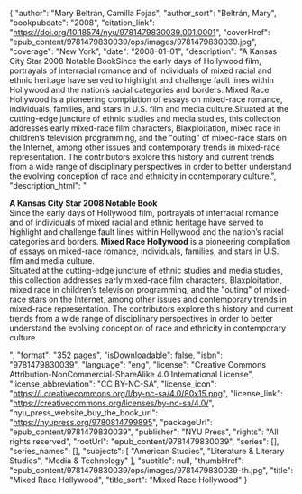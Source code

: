{
  "author": "Mary Beltrán, Camilla Fojas",
  "author_sort": "Beltrán, Mary",
  "bookpubdate": "2008",
  "citation_link": "https://doi.org/10.18574/nyu/9781479830039.001.0001",
  "coverHref": "epub_content/9781479830039/ops/images/9781479830039.jpg",
  "coverage": "New York",
  "date": "2008-01-01",
  "description": "A Kansas City Star 2008 Notable BookSince the early days of Hollywood film, portrayals of interracial romance and of individuals of mixed racial and ethnic heritage have served to highlight and challenge fault lines within Hollywood and the nation’s racial categories and borders. Mixed Race Hollywood is a pioneering compilation of essays on mixed-race romance, individuals, families, and stars in U.S. film and media culture.Situated at the cutting-edge juncture of ethnic studies and media studies, this collection addresses early mixed-race film characters, Blaxploitation, mixed race in children’s television programming, and the \"outing\" of mixed-race stars on the Internet, among other issues and contemporary trends in mixed-race representation. The contributors explore this history and current trends from a wide range of disciplinary perspectives in order to better understand the evolving conception of race and ethnicity in contemporary culture.",
  "description_html": "<p><b>A Kansas City Star 2008 Notable Book</b><br>Since the early days of Hollywood film, portrayals of interracial romance and of individuals of mixed racial and ethnic heritage have served to highlight and challenge fault lines within Hollywood and the nation’s racial categories and borders. <b>Mixed Race Hollywood</b> is a pioneering compilation of essays on mixed-race romance, individuals, families, and stars in U.S. film and media culture.<br>Situated at the cutting-edge juncture of ethnic studies and media studies, this collection addresses early mixed-race film characters, Blaxploitation, mixed race in children’s television programming, and the \"outing\" of mixed-race stars on the Internet, among other issues and contemporary trends in mixed-race representation. The contributors explore this history and current trends from a wide range of disciplinary perspectives in order to better understand the evolving conception of race and ethnicity in contemporary culture.</p>",
  "format": "352 pages",
  "isDownloadable": false,
  "isbn": "9781479830039",
  "language": "eng",
  "license": "Creative Commons Attribution-NonCommercial-ShareAlike 4.0 International License",
  "license_abbreviation": "CC BY-NC-SA",
  "license_icon": "https://i.creativecommons.org/l/by-nc-sa/4.0/80x15.png",
  "license_link": "https://creativecommons.org/licenses/by-nc-sa/4.0/",
  "nyu_press_website_buy_the_book_url": "https://nyupress.org/9780814799895",
  "packageUrl": "epub_content/9781479830039",
  "publisher": "NYU Press",
  "rights": "All rights reserved",
  "rootUrl": "epub_content/9781479830039",
  "series": [],
  "series_names": [],
  "subjects": [
    "American Studies",
    "Literature & Literary Studies",
    "Media & Technology"
  ],
  "subtitle": null,
  "thumbHref": "epub_content/9781479830039/ops/images/9781479830039-th.jpg",
  "title": "Mixed Race Hollywood",
  "title_sort": "Mixed Race Hollywood"
}
